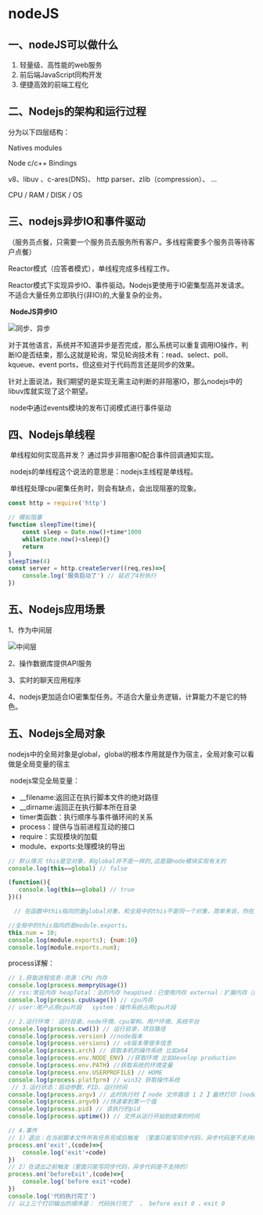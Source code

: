 
# nodeJS

## 一、nodeJS可以做什么

1. 轻量级、高性能的web服务
2. 前后端JavaScript同构开发
3. 便捷高效的前端工程化

## 二、Nodejs的架构和运行过程

分为以下四层结构：

Natives modules

Node c/c++ Bindings

v8、libuv 、c-ares(DNS)、 http parser、zlib（compression）、 ...

CPU / RAM / DISK / OS 

## 三、nodejs异步IO和事件驱动

（服务员点餐，只需要一个服务员去服务所有客户。多线程需要多个服务员等待客户点餐）

Reactor模式（应答者模式），单线程完成多线程工作。

Reactor模式下实现异步IO、事件驱动。Nodejs更使用于IO密集型高并发请求。不适合大量任务立即执行(非IO)的,大量复杂的业务。

​		**NodeJS异步IO**

![同步、异步](/blog/images/note/talk-node/image-readme1.png)

​		对于其他语言，系统并不知道异步是否完成，那么系统可以重复调用IO操作，判断IO是否结束，那么这就是轮询，常见轮询技术有：read、select、poll、kqueue、event ports，但这些对于代码而言还是同步的效果。

​		针对上面说法，我们期望的是实现无需主动判断的非阻塞IO，那么nodejs中的libuv库就实现了这个期望。

​		node中通过events模块的发布订阅模式进行事件驱动

## 四、Nodejs单线程

​		单线程如何实现高并发？ 通过异步非阻塞IO配合事件回调通知实现。

​		nodejs的单线程这个说法的意思是：nodejs主线程是单线程。

​		单线程处理cpu密集任务时，则会有缺点，会出现阻塞的现象。 

```javascript
const http = require('http')

// 模拟阻塞
function sleepTime(time){
    const sleep = Date.now()+time*1000
    while(Date.now()<sleep){}
    return
}
sleepTime(4)
const server = http.createServer((req,res)=>{
    console.log('服务启动了') // 延迟了4秒执行
})
```

## 五、Nodejs应用场景

1、作为中间层

![中间层](/blog/images/note/talk-node/image-readme2.png)

2、操作数据库提供API服务

3、实时的聊天应用程序

4、nodejs更加适合IO密集型任务。不适合大量业务逻辑，计算能力不是它的特色。

## 五、Nodejs全局对象

​	nodejs中的全局对象是global，global的根本作用就是作为宿主，全局对象可以看做是全局变量的宿主

​	nodejs常见全局变量：

- __filename:返回正在执行脚本文件的绝对路径
- __dirname:返回正在执行脚本所在目录
- timer类函数：执行顺序与事件循环间的关系
- process：提供与当前进程互动的接口
- require：实现模块的加载
- module、exports:处理模块的导出

```js
// 默认情况 this是空对象，和global并不是一样的,这是跟node模块实现有关的
console.log(this==global) // false

(function(){
   console.log(this==global) // true 
})()

　// 在函数中this指向的是global对象，和全局中的this不是同一个对象，简单来说，你在函数中通过this定义的变量就是相当于给global添加了一个属性，此时与全局中的this已经没有关系了。


```

```js
//全局中的this指向的是module.exports。
this.num = 10;
console.log(module.exports); {num:10}
console.log(module.exports.num);
```

process详解：

```js
// 1.获取进程信息-资源：CPU 内存
console.log(process.mempryUsage()) 
// rss:常驻内存 heapTotal：总的内存 heapUsed：已使用内存 external：扩展内存（底层模块c或者c++占据的内存大小） arrayBuffers：独立空间的大小，不占据v8内存。
console.log(process.cpuUsage()) // cpu内存
// user:用户占用cpu片段   system：操作系统占用cpu片段

// 2.运行环境： 运行目录、node环境、cpu架构、用户环境、系统平台
console.log(process.cwd()) // 运行目录，项目路径
console.log(process.version) //node版本
console.log(process.versions) // v8版本等很多信息
console.log(process.arch) // 获取本机的操作系统 比如x64
console.log(process.env.NODE_ENV) //获取环境 比如develop production
console.log(process.env.PATH) //获取系统的环境变量
console.log(process.env.USERPROFILE) // HOME
console.log(process.platfprm) // win32 获取操作系统
 // 3.运行状态：启动参数、PID、运行时间
console.log(process.argv) // 此时执行时【 node 文件路径 1 2 】最终打印 [node.exe,node当前文件的路径,1,2]
console.log(process.argv0) //快速拿到第一个值
console.log(process.pid) // 该执行的pid
console.log(process.uptime()) // 文件从运行开始到结束的时间

// 4.事件
// 1）退出：在当前脚本文件所有任务完成后触发 （里面只能写同步代码，异步代码是不支持的）
process.on('exit',(code)=>{
    console.log('exit'+code)
})
// 2）在退出之前触发（里面只能写同步代码，异步代码是不支持的）
process.on('beforeExit',(code)=>{
    console.log('before exit'+code)
})
console.log('代码执行完了')
// 以上三个打印输出的顺序是： 代码执行完了  、 before exit 0 、exit 0 
```





